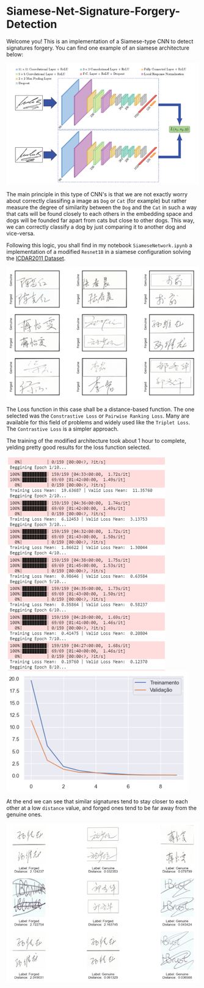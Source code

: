 # Siamese-Net-Signature-Forgery-Detection

Welcome you! This is an implementation of a Siamese-type CNN to detect signatures forgery. You can find one example of an siamese architecture below:

![alt text](https://github.com/ChristianCFranca/Siamese-Net-Signature-Forgery-Detection/blob/main/images/Siamese%20Network.png?raw=true)

The main principle in this type of CNN's is that we are not exactly worry about correctly classifing a image as `Dog` or `Cat` (for example) but rather measure the degree of similarity between the `Dog` and the `Cat` in such a way that cats will be found closely to each others in the embedding space and dogs will be founded far apart from cats but close to other dogs. This way, we can correctly classify a dog by just comparing it to another dog and vice-versa.

Following this logic, you shall find in my notebook `SiameseNetwork.ipynb` a implementation of a modified `Resnet18` in a siamese configuration solving the [ICDAR2011 Dataset](http://www.iapr-tc11.org/mediawiki/index.php/ICDAR_2011_Signature_Verification_Competition_(SigComp2011)).

![alt text](https://github.com/ChristianCFranca/Siamese-Net-Signature-Forgery-Detection/blob/main/images/EDA.PNG?raw=true)

The Loss function in this case shall be a distance-based function. The one selected was the `Constrastive Loss` or `Pairwise Ranking Loss`. Many are available for this field of problems and widely used like the `Triplet Loss`. The `Contrastive Loss` is a simpler approach.

The training of the modified architecture took about 1 hour to complete, yelding pretty good results for the loss function selected.

![alt text](https://github.com/ChristianCFranca/Siamese-Net-Signature-Forgery-Detection/blob/main/images/Training%20Loop.PNG?raw=true)
![alt text](https://github.com/ChristianCFranca/Siamese-Net-Signature-Forgery-Detection/blob/main/images/graphs.PNG?raw=true)

At the end we can see that similar signatures tend to stay closer to each other at a low `distance` value, and forged ones tend to be far away from the genuine ones.

![alt text](https://github.com/ChristianCFranca/Siamese-Net-Signature-Forgery-Detection/blob/main/images/results.PNG?raw=true)
